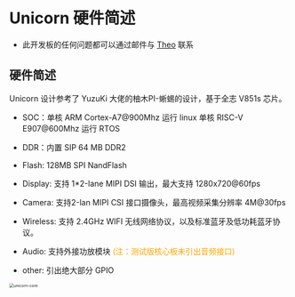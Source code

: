 # Unicorn 硬件简述

- 此开发板的任何问题都可以通过邮件与 [Theo]( mailto:sihao.tsang@gmail.com ) 联系



## 硬件简述

Unicorn 设计参考了 YuzuKi 大佬的柚木PI-蜥蜴的设计，基于全志 V851s 芯片。

- SOC：单核 ARM Cortex-A7@900Mhz 运行 linux 单核 RISC-V E907@600Mhz 运行 RTOS
- DDR：内置 SIP 64 MB DDR2
- Flash: 128MB SPI NandFlash 
- Display:   支持 1*2-lane MIPI DSI 输出，最大支持 1280x720@60fps
- Camera:  支持2-lan MIPI CSI 接口摄像头，最高视频采集分辨率 4M@30fps
- Wireless: 支持 2.4GHz WIFI 无线网络协议，以及标准蓝牙及低功耗蓝牙协议。
- Audio: 支持外接功放模块 <font color="orange">(注：测试版核心板未引出音频接口)</font>

- other: 引出绝大部分 GPIO



<img src="https://shzeng.cn/Hardware-Documentation/image/unicorn/unicorn-core.png" alt="unicorn-core" style="zoom: 50%;" />




